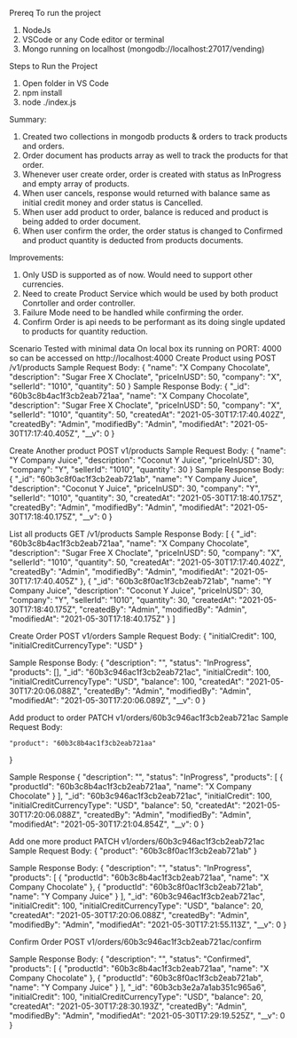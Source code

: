 Prereq To run the project
1. NodeJs
2. VSCode or any Code editor or terminal
3. Mongo running on localhost (mongodb://localhost:27017/vending)

Steps to Run the Project
1. Open folder in VS Code
2. npm install
3. node ./index.js


Summary:
1. Created two collections in mongodb products & orders to track products and orders.
2. Order document has products array as well to track the products for that order.
3. Whenever user create order, order is created with status as InProgress and empty array of products.
5. When user cancels, response would returned with balance same as initial credit money and order status is Cancelled.
6. When user add product to order, balance is reduced and product is being added to order document.
7. When user confirm the order, the order status is changed to Confirmed and product quantity is deducted from products documents.

Improvements:
1. Only USD is supported as of now. Would need to support other currencies.
2. Need to create Product Service which would be used by both product Conrtoller and order controller.
3. Failure Mode need to be handled while confirming the order.
4. Confirm Order is api needs to be performant as its doing single updated to products for quantity reduction.

Scenario Tested  with minimal data
On local box its running on PORT: 4000 so can be accessed on http://localhost:4000
Create Product using 
POST /v1/products
Sample Request Body:
{
        "name": "X Company Chocolate",
        "description": "Sugar Free X Choclate",
        "priceInUSD": 50,
        "company": "X",
        "sellerId": "1010",
        "quantity": 50
}
Sample Response Body:
{
    "_id": "60b3c8b4ac1f3cb2eab721aa",
    "name": "X Company Chocolate",
    "description": "Sugar Free X Choclate",
    "priceInUSD": 50,
    "company": "X",
    "sellerId": "1010",
    "quantity": 50,
    "createdAt": "2021-05-30T17:17:40.402Z",
    "createdBy": "Admin",
    "modifiedBy": "Admin",
    "modifiedAt": "2021-05-30T17:17:40.405Z",
    "__v": 0
}

Create Another product
POST v1/products
Sample Request Body:
{
        "name": "Y Company Juice",
        "description": "Coconut Y Juice",
        "priceInUSD": 30,
        "company": "Y",
        "sellerId": "1010",
        "quantity": 30
}
Sample Response Body:
{
    "_id": "60b3c8f0ac1f3cb2eab721ab",
    "name": "Y Company Juice",
    "description": "Coconut Y Juice",
    "priceInUSD": 30,
    "company": "Y",
    "sellerId": "1010",
    "quantity": 30,
    "createdAt": "2021-05-30T17:18:40.175Z",
    "createdBy": "Admin",
    "modifiedBy": "Admin",
    "modifiedAt": "2021-05-30T17:18:40.175Z",
    "__v": 0
}

List all products
GET /v1/products
Sample Response Body:
[
    {
        "_id": "60b3c8b4ac1f3cb2eab721aa",
        "name": "X Company Chocolate",
        "description": "Sugar Free X Choclate",
        "priceInUSD": 50,
        "company": "X",
        "sellerId": "1010",
        "quantity": 50,
        "createdAt": "2021-05-30T17:17:40.402Z",
        "createdBy": "Admin",
        "modifiedBy": "Admin",
        "modifiedAt": "2021-05-30T17:17:40.405Z"
    },
    {
        "_id": "60b3c8f0ac1f3cb2eab721ab",
        "name": "Y Company Juice",
        "description": "Coconut Y Juice",
        "priceInUSD": 30,
        "company": "Y",
        "sellerId": "1010",
        "quantity": 30,
        "createdAt": "2021-05-30T17:18:40.175Z",
        "createdBy": "Admin",
        "modifiedBy": "Admin",
        "modifiedAt": "2021-05-30T17:18:40.175Z"
    }
]

Create Order
POST v1/orders
Sample Request Body:
{
    "initialCredit": 100,
    "initialCreditCurrencyType": "USD"
}

Sample Response Body:
{
    "description": "",
    "status": "InProgress",
    "products": [],
    "_id": "60b3c946ac1f3cb2eab721ac",
    "initialCredit": 100,
    "initialCreditCurrencyType": "USD",
    "balance": 100,
    "createdAt": "2021-05-30T17:20:06.088Z",
    "createdBy": "Admin",
    "modifiedBy": "Admin",
    "modifiedAt": "2021-05-30T17:20:06.089Z",
    "__v": 0
}

Add product to order
PATCH v1/orders/60b3c946ac1f3cb2eab721ac
Sample Request Body:

    "product": "60b3c8b4ac1f3cb2eab721aa"
}

Sample Response
{
    "description": "",
    "status": "InProgress",
    "products": [
        {
            "productId": "60b3c8b4ac1f3cb2eab721aa",
            "name": "X Company Chocolate"
        }
    ],
    "_id": "60b3c946ac1f3cb2eab721ac",
    "initialCredit": 100,
    "initialCreditCurrencyType": "USD",
    "balance": 50,
    "createdAt": "2021-05-30T17:20:06.088Z",
    "createdBy": "Admin",
    "modifiedBy": "Admin",
    "modifiedAt": "2021-05-30T17:21:04.854Z",
    "__v": 0
}

Add one more product
PATCH v1/orders/60b3c946ac1f3cb2eab721ac
Sample Request Body:
{
    "product": "60b3c8f0ac1f3cb2eab721ab"
}

Sample Response Body:
{
    "description": "",
    "status": "InProgress",
    "products": [
        {
            "productId": "60b3c8b4ac1f3cb2eab721aa",
            "name": "X Company Chocolate"
        },
        {
            "productId": "60b3c8f0ac1f3cb2eab721ab",
            "name": "Y Company Juice"
        }
    ],
    "_id": "60b3c946ac1f3cb2eab721ac",
    "initialCredit": 100,
    "initialCreditCurrencyType": "USD",
    "balance": 20,
    "createdAt": "2021-05-30T17:20:06.088Z",
    "createdBy": "Admin",
    "modifiedBy": "Admin",
    "modifiedAt": "2021-05-30T17:21:55.113Z",
    "__v": 0
}

Confirm Order
POST v1/orders/60b3c946ac1f3cb2eab721ac/confirm

Sample Response Body:
{
    "description": "",
    "status": "Confirmed",
    "products": [
        {
            "productId": "60b3c8b4ac1f3cb2eab721aa",
            "name": "X Company Chocolate"
        },
        {
            "productId": "60b3c8f0ac1f3cb2eab721ab",
            "name": "Y Company Juice"
        }
    ],
    "_id": "60b3cb3e2a7a1ab351c965a6",
    "initialCredit": 100,
    "initialCreditCurrencyType": "USD",
    "balance": 20,
    "createdAt": "2021-05-30T17:28:30.193Z",
    "createdBy": "Admin",
    "modifiedBy": "Admin",
    "modifiedAt": "2021-05-30T17:29:19.525Z",
    "__v": 0
}

